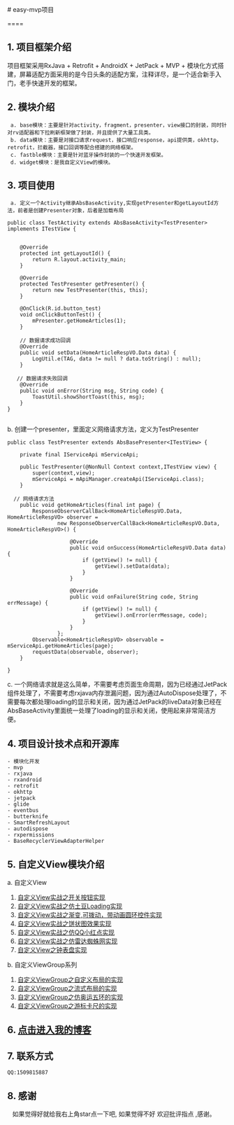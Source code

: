 ﻿﻿﻿﻿# easy-mvp项目

====
## 1. 项目框架介绍

项目框架采用RxJava + Retrofit + AndroidX + JetPack + MVP + 模块化方式搭建，屏幕适配方面采用的是今日头条的适配方案，注释详尽，是一个适合新手入门，老手快速开发的框架。

## 2. 模块介绍
     a. base模块：主要是针对activity，fragment，presenter，view接口的封装，同时针对rv适配器和下拉刷新框架做了封装，并且提供了大量工具类。
     b. data模块：主要是对接口请求request，接口响应response，api提供类，okhttp，retrofit，拦截器，接口回调等配合搭建的网络框架。
     c. fastble模块：主要是针对蓝牙操作封装的一个快速开发框架。
     d. widget模块：是我自定义View的模块。

## 3. 项目使用
     a. 定义一个Activity继承AbsBaseActivity,实现getPresenter和getLayoutId方法，前者是创建Presenter对象，后者是加载布局
```
public class TestActivity extends AbsBaseActivity<TestPresenter> implements ITestView {


    @Override
    protected int getLayoutId() {
        return R.layout.activity_main;
    }

    @Override
    protected TestPresenter getPresenter() {
        return new TestPresenter(this, this);
    }

    @OnClick(R.id.button_test)
    void onClickButtonTest() {
        mPresenter.getHomeArticles(1);
    }

    // 数据请求成功回调
    @Override
    public void setData(HomeArticleRespVO.Data data) {
        LogUtil.e(TAG, data != null ? data.toString() : null);
    }

   // 数据请求失败回调
    @Override
    public void onError(String msg, String code) {
        ToastUtil.showShortToast(this, msg);
    }
}


```
  b. 创建一个presenter，里面定义网络请求方法，定义为TestPresenter

```
public class TestPresenter extends AbsBasePresenter<ITestView> {

    private final IServiceApi mServiceApi;

    public TestPresenter(@NonNull Context context,ITestView view) {
        super(context,view);
        mServiceApi = mApiManager.createApi(IServiceApi.class);
    }

  // 网络请求方法
    public void getHomeArticles(final int page) {
        ResponseObserverCallBack<HomeArticleRespVO.Data, HomeArticleRespVO> observer =
                new ResponseObserverCallBack<HomeArticleRespVO.Data, HomeArticleRespVO>() {

                    @Override
                    public void onSuccess(HomeArticleRespVO.Data data) {
                        if (getView() != null) {
                            getView().setData(data);
                        }
                    }

                    @Override
                    public void onFailure(String code, String errMessage) {
                        if (getView() != null) {
                            getView().onError(errMessage, code);
                        }
                    }
                };
        Observable<HomeArticleRespVO> observable = mServiceApi.getHomeArticles(page);
        requestData(observable, observer);
    }

}

```

c.  一个网络请求就是这么简单，不需要考虑页面生命周期，因为已经通过JetPack组件处理了，不需要考虑rxjava内存泄漏问题，因为通过AutoDispose处理了，不需要每次都处理loading的显示和关闭，因为通过JetPack的liveData对象已经在AbsBaseActivity里面统一处理了loading的显示和关闭，使用起来非常简洁方便。


## 4. 项目设计技术点和开源库
```
- 模块化开发
- mvp
- rxjava
- rxandroid
- retrofit
- okhttp
- jetpack
- glide
- eventbus
- butterknife
- SmartRefreshLayout
- autodispose
- rxpermissions
- BaseRecyclerViewAdapterHelper   

```

## 5. 自定义View模块介绍

  a. 自定义View

  1. [自定义View实战之开关按钮实现](https://blog.csdn.net/rjgcszlc/article/details/80977898)
  2. [自定义View实战之仿土豆Loading实现](https://blog.csdn.net/rjgcszlc/article/details/80978184)
  3. [自定义View实战之渐变,可拨动，带动画圆环控件实现](https://blog.csdn.net/rjgcszlc/article/details/80991937)
  4. [自定义View实战之饼状图效果实现](https://blog.csdn.net/rjgcszlc/article/details/80992243)
  5. [自定义View实战之仿QQ小红点实现](https://blog.csdn.net/rjgcszlc/article/details/80992634)
  6. [自定义View实战之仿雷达蜘蛛网实现](https://blog.csdn.net/rjgcszlc/article/details/80992909)
  7. [自定义View之钟表盘实现](https://blog.csdn.net/rjgcszlc/article/details/80993684)

b. 自定义ViewGroup系列

  1. [自定义ViewGroup之自定义布局的实现](https://blog.csdn.net/rjgcszlc/article/details/81007284)
  2. [自定义ViewGroup之流式布局的实现](https://blog.csdn.net/rjgcszlc/article/details/81007638)
  3. [自定义ViewGroup之仿奥运五环的实现](https://blog.csdn.net/rjgcszlc/article/details/81007940)
  4. [自定义ViewGroup之游标卡尺的实现](https://blog.csdn.net/rjgcszlc/article/details/81008461)

## 6. [点击进入我的博客](http://blog.csdn.net/rjgcszlc "尽人事看天意")

## 7. 联系方式

    QQ:1509815887

## 8. 感谢

    如果觉得好就给我右上角star点一下吧, 如果觉得不好 欢迎批评指点 ,感谢。








